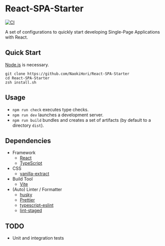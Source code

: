 # React-SPA-Starter

[![CI](https://github.com/NaokiHori/React-SPA-Starter/actions/workflows/ci.yml/badge.svg)](https://github.com/NaokiHori/React-SPA-Starter/actions/workflows/ci.yml)

A set of configurations to quickly start developing Single-Page Applications with React.

## Quick Start

[Node.js](https://nodejs.org) is necessary.

```shell
git clone https://github.com/NaokiHori/React-SPA-Starter
cd React-SPA-Starter
zsh install.sh
```

## Usage

- `npm run check` executes type checks.
- `npm run dev` launches a development server.
- `npm run build` bundles and creates a set of artifacts (by default to a directory `dist`).

## Dependencies

- Framework
  - [React](https://react.dev)
  - [TypeScript](https://www.typescriptlang.org)
- CSS
  - [vanilla-extract](https://vanilla-extract.style)
- Build Tool
  - [Vite](https://vitejs.dev)
- (Auto) Linter / Formatter
  - [husky](https://typicode.github.io/husky/)
  - [Prettier](https://prettier.io)
  - [typescript-eslint](https://typescript-eslint.io)
  - [lint-staged](https://github.com/lint-staged/lint-staged)

## TODO

- Unit and integration tests
